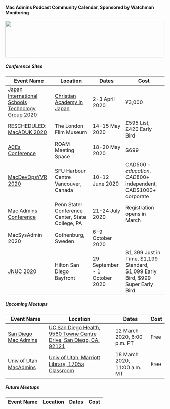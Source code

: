 #### Mac Admins Podcast Community Calendar, Sponsored by Watchman Monitoring

[<img src="https://podcast.macadmins.org/wp-content/uploads/2017/06/Watchman-Monitoring-logo-blue.png" alt="" width="500" height="115" />](https://www.watchmanmonitoring.com)

##### Conference Sites

| Event Name | Location | Dates | Cost |
|------------|----------|-------|------|
| [Japan International Schools Technology Group 2020](https://tinyurl.com/JISTG2020Welcome) | [Christian Academy in Japan](https://www.caj.ac.jp/about/contact-access/) | 2-3 April 2020 | ¥3,000 |
| RESCHEDULED: [MacADUK 2020](https://macad.uk) | The London Film Museum | 14-15 May 2020 | £595 List, £420 Early Bird |
| [ACEs Conference](https://acesconf.com) | ROAM Meeting Space | 18-20 May 2020 | $699 |
| [MacDevOpsYVR 2020](https://MDOYVR.com) | SFU Harbour Centre Vancouver, Canada | 10-12 June 2020 | CAD$500+ education, CAD$800+ independent, CAD$1000+ corporate |
| [Mac Admins Conference](https://macadmins.psu.edu/) | Penn Stater Conference Center, State College, PA | 21-24 July 2020 | Registration opens in March |
| MacSysAdmin 2020 | Gothenburg, Sweden | 6-9 October 2020 |  |
| [JNUC 2020](https://www.jamf.com/events/jamf-nation-user-conference/2020/) | Hilton San Diego Bayfront | 29 September - 1 October 2020 | $1,399 Just in Time, $1,199 Standard, $1,099 Early Bird, $999 Super Early Bird |


##### Upcoming Meetups

| Event Name | Location | Dates | Cost |
|------------|----------|-------|------|
[ San Diego Mac Admins](https://www.jamf.com/jamf-nation/events/user-groups/334/san-diego-macadmins) | [UC San Diego Health, 9560 Towne Centre Drive, San Diego, CA. 92121](https://maps.apple.com/?q=32.882161,-117.209944&sll=32.882161,-117.209944&sspn=0.004352,0.007113) | 12 March 2020, 6:00 p.m. PT | Free |
| [Univ of Utah MacAdmins](https://apple.lib.utah.edu) | [Univ of Utah, Marriott Library, 1705a Classroom](https://apple.lib.utah.edu/mac-managers-meeting-directions-1705a/) | 18 March 2020, 11:00 a.m. MT  | Free |

##### Future Meetups

| Event Name | Location | Dates | Cost |
|------------|----------|-------|------|
